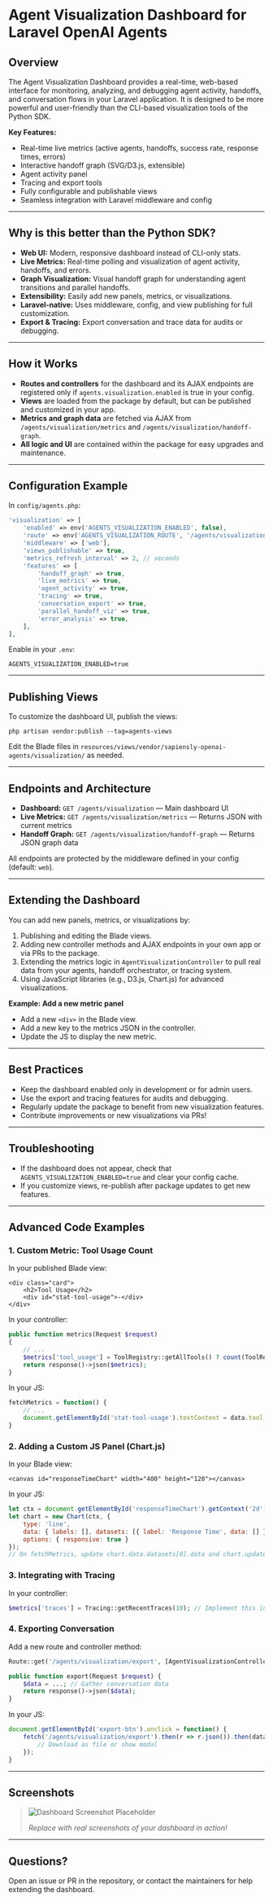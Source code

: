 # Agent Visualization Dashboard for Laravel OpenAI Agents

## Overview

The Agent Visualization Dashboard provides a real-time, web-based interface for monitoring, analyzing, and debugging agent activity, handoffs, and conversation flows in your Laravel application. It is designed to be more powerful and user-friendly than the CLI-based visualization tools of the Python SDK.

**Key Features:**
- Real-time live metrics (active agents, handoffs, success rate, response times, errors)
- Interactive handoff graph (SVG/D3.js, extensible)
- Agent activity panel
- Tracing and export tools
- Fully configurable and publishable views
- Seamless integration with Laravel middleware and config

---

## Why is this better than the Python SDK?
- **Web UI:** Modern, responsive dashboard instead of CLI-only stats.
- **Live Metrics:** Real-time polling and visualization of agent activity, handoffs, and errors.
- **Graph Visualization:** Visual handoff graph for understanding agent transitions and parallel handoffs.
- **Extensibility:** Easily add new panels, metrics, or visualizations.
- **Laravel-native:** Uses middleware, config, and view publishing for full customization.
- **Export & Tracing:** Export conversation and trace data for audits or debugging.

---

## How it Works

- **Routes and controllers** for the dashboard and its AJAX endpoints are registered only if `agents.visualization.enabled` is true in your config.
- **Views** are loaded from the package by default, but can be published and customized in your app.
- **Metrics and graph data** are fetched via AJAX from `/agents/visualization/metrics` and `/agents/visualization/handoff-graph`.
- **All logic and UI** are contained within the package for easy upgrades and maintenance.

---

## Configuration Example

In `config/agents.php`:

```php
'visualization' => [
    'enabled' => env('AGENTS_VISUALIZATION_ENABLED', false),
    'route' => env('AGENTS_VISUALIZATION_ROUTE', '/agents/visualization'),
    'middleware' => ['web'],
    'views_publishable' => true,
    'metrics_refresh_interval' => 2, // seconds
    'features' => [
        'handoff_graph' => true,
        'live_metrics' => true,
        'agent_activity' => true,
        'tracing' => true,
        'conversation_export' => true,
        'parallel_handoff_viz' => true,
        'error_analysis' => true,
    ],
],
```

Enable in your `.env`:
```
AGENTS_VISUALIZATION_ENABLED=true
```

---

## Publishing Views

To customize the dashboard UI, publish the views:

```
php artisan vendor:publish --tag=agents-views
```

Edit the Blade files in `resources/views/vendor/sapiensly-openai-agents/visualization/` as needed.

---

## Endpoints and Architecture

- **Dashboard:** `GET /agents/visualization` — Main dashboard UI
- **Live Metrics:** `GET /agents/visualization/metrics` — Returns JSON with current metrics
- **Handoff Graph:** `GET /agents/visualization/handoff-graph` — Returns JSON graph data

All endpoints are protected by the middleware defined in your config (default: `web`).

---

## Extending the Dashboard

You can add new panels, metrics, or visualizations by:
1. Publishing and editing the Blade views.
2. Adding new controller methods and AJAX endpoints in your own app or via PRs to the package.
3. Extending the metrics logic in `AgentVisualizationController` to pull real data from your agents, handoff orchestrator, or tracing system.
4. Using JavaScript libraries (e.g., D3.js, Chart.js) for advanced visualizations.

**Example: Add a new metric panel**
- Add a new `<div>` in the Blade view.
- Add a new key to the metrics JSON in the controller.
- Update the JS to display the new metric.

---

## Best Practices
- Keep the dashboard enabled only in development or for admin users.
- Use the export and tracing features for audits and debugging.
- Regularly update the package to benefit from new visualization features.
- Contribute improvements or new visualizations via PRs!

---

## Troubleshooting
- If the dashboard does not appear, check that `AGENTS_VISUALIZATION_ENABLED=true` and clear your config cache.
- If you customize views, re-publish after package updates to get new features.

---

## Advanced Code Examples

### 1. Custom Metric: Tool Usage Count

In your published Blade view:
```blade
<div class="card">
    <h2>Tool Usage</h2>
    <div id="stat-tool-usage">-</div>
</div>
```

In your controller:
```php
public function metrics(Request $request)
{
    // ...
    $metrics['tool_usage'] = ToolRegistry::getAllTools() ? count(ToolRegistry::getAllTools()) : 0;
    return response()->json($metrics);
}
```

In your JS:
```js
fetchMetrics = function() {
    // ...
    document.getElementById('stat-tool-usage').textContent = data.tool_usage;
}
```

### 2. Adding a Custom JS Panel (Chart.js)

In your Blade view:
```blade
<canvas id="responseTimeChart" width="400" height="120"></canvas>
```

In your JS:
```js
let ctx = document.getElementById('responseTimeChart').getContext('2d');
let chart = new Chart(ctx, {
    type: 'line',
    data: { labels: [], datasets: [{ label: 'Response Time', data: [] }] },
    options: { responsive: true }
});
// On fetchMetrics, update chart.data.datasets[0].data and chart.update();
```

### 3. Integrating with Tracing

In your controller:
```php
$metrics['traces'] = Tracing::getRecentTraces(10); // Implement this in your Tracing class
```

### 4. Exporting Conversation

Add a new route and controller method:
```php
Route::get('/agents/visualization/export', [AgentVisualizationController::class, 'export'])->name('agents.visualization.export');

public function export(Request $request) {
    $data = ...; // Gather conversation data
    return response()->json($data);
}
```

In your JS:
```js
document.getElementById('export-btn').onclick = function() {
    fetch('/agents/visualization/export').then(r => r.json()).then(data => {
        // Download as file or show modal
    });
}
```

---

## Screenshots

> ![Dashboard Screenshot Placeholder](https://via.placeholder.com/1200x600?text=Agent+Visualization+Dashboard)
> 
> _Replace with real screenshots of your dashboard in action!_

---

## Questions?
Open an issue or PR in the repository, or contact the maintainers for help extending the dashboard. 